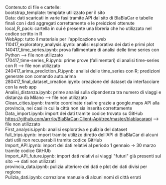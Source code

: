 Contenuto di file e cartelle:  
bootstrap_template: template utilizzato per il sito  
Data: dati scaricati in varie fasi tramite API dal sito di BlaBlaCar e tabelle finali con i dati aggregati correttamente e le preidzioni ottenute  
local_R_pack: cartella in cui è presente una libreria che ho utilizzato nel codice scritto in R  
WebApp: tutto il materiale per l'applicazione web  
110417_exploratory_analysis.ipynb: analisi esplorativa dei dati e primi plot  
140417_time_series.ipynb: prova fallimentare di analisi delle time series con Python --> file non utilizzato   
170417_time-series_R.ipynb: prime prove (fallimentari) di analisi time-series con R --> file non utilizzato  
240417_arima_prediction_R.ipynb: analisi delle time_series con R; predizioni generate con comando auto.arima  
280417_final_dataset_creation.ipynb: creazione del dataset da interfacciare con la web app  
Analisi_distanza.ipynb: prime analisi sulla dipendenza tra numero di viaggi e distanza da Milano --> file non utilizzato  
Clean_cities.ipynb: tramite coordinate risalire grazie a google.maps API alla provincia, nei casi in cui la città non sia inserita correttamente  
Data_import.ipynb: import dei dati tramite codice trovato su GitHub https://github.com/arrrlo/BlaBlaCar-Client-Api/tree/master/blablacarapi --> file non utilizzato  
First_analysis.ipynb: analisi esplorativa e pulizia del dataset  
full_trips.ipynb: import tramite utilizzo diretto dell'API di BlaBlaCar di alcuni dati utili non recuperabili tramite codice GitHub  
Import_API.ipynb: import dei dati relativi al periodo 1 gennaio -> 30 marzo tramite codice GitHUb  
Import_API_future.ipynb: import dati relativi ai viaggi "futuri" già presenti sul sito --> dati non utilizzati  
provincia_data.ipynb: pulizia ulteriore dei dati e plot dei dati divisi per regione  
Pulizia_dati.ipynb: correzione manuale di alcuni nomi di città errati  

